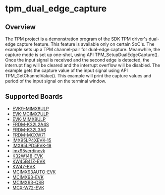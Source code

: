 # tpm_dual_edge_capture

## Overview
The TPM project is a demonstration program of the SDK TPM driver's dual-edge capture feature.
This feature is available only on certain SoC's.
The example sets up a TPM channel-pair for dual-edge capture. Meanwhile, the capture mode is set up one-shot, 
using API TPM_SetupDualEdgeCapture(). Once the input signal is received and the second edge is detected,
the interrupt flag will be cleared and the interrupt overflow will be disabled.
The example gets the capture value of the input signal using API TPM_GetChannelValue().
This example will print the capture values and period of the input signal on the terminal window.

## Supported Boards
- [EVK9-MIMX8ULP](../../../_boards/evk9mimx8ulp/driver_examples/tpm/dual_edge_capture/example_board_readme.md)
- [EVK-MCIMX7ULP](../../../_boards/evkmcimx7ulp/driver_examples/tpm/dual_edge_capture/example_board_readme.md)
- [EVK-MIMX8ULP](../../../_boards/evkmimx8ulp/driver_examples/tpm/dual_edge_capture/example_board_readme.md)
- [FRDM-K32L2A4S](../../../_boards/frdmk32l2a4s/driver_examples/tpm/dual_edge_capture/example_board_readme.md)
- [FRDM-K32L3A6](../../../_boards/frdmk32l3a6/driver_examples/tpm/dual_edge_capture/example_board_readme.md)
- [FRDM-MCXW71](../../../_boards/frdmmcxw71/driver_examples/tpm/dual_edge_capture/example_board_readme.md)
- [IMX95LP4XEVK-15](../../../_boards/imx95lp4xevk15/driver_examples/tpm/dual_edge_capture/example_board_readme.md)
- [IMX95LPD5EVK-19](../../../_boards/imx95lpd5evk19/driver_examples/tpm/dual_edge_capture/example_board_readme.md)
- [imx95verdinevk](../../../_boards/imx95verdinevk/driver_examples/tpm/dual_edge_capture/example_board_readme.md)
- [K32W148-EVK](../../../_boards/k32w148evk/driver_examples/tpm/dual_edge_capture/example_board_readme.md)
- [KW45B41Z-EVK](../../../_boards/kw45b41zevk/driver_examples/tpm/dual_edge_capture/example_board_readme.md)
- [KW47-EVK](../../../_boards/kw47evk/driver_examples/tpm/dual_edge_capture/example_board_readme.md)
- [MCIMX93AUTO-EVK](../../../_boards/mcimx93autoevk/driver_examples/tpm/dual_edge_capture/example_board_readme.md)
- [MCIMX93-EVK](../../../_boards/mcimx93evk/driver_examples/tpm/dual_edge_capture/example_board_readme.md)
- [MCIMX93-QSB](../../../_boards/mcimx93qsb/driver_examples/tpm/dual_edge_capture/example_board_readme.md)
- [MCX-W72-EVK](../../../_boards/mcxw72evk/driver_examples/tpm/dual_edge_capture/example_board_readme.md)
